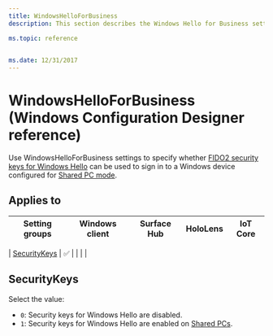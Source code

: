 ```yaml
---
title: WindowsHelloForBusiness
description: This section describes the Windows Hello for Business settings that you can configure in provisioning packages for Windows 10 using Windows Configuration Designer. 

ms.topic: reference
 

ms.date: 12/31/2017
--- 
```


# WindowsHelloForBusiness (Windows Configuration Designer reference) 


Use WindowsHelloForBusiness settings to specify whether [FIDO2 security keys for Windows Hello](https://blogs.windows.com/business/2018/04/17/windows-hello-fido2-security-keys/) can be used to sign in to a Windows device configured for [Shared PC mode](wcd-sharedpc.md). 

## Applies to 

| Setting groups | Windows client | Surface Hub | HoloLens | IoT Core |
| --- | :---: | :---: | :---: | :---: | 

| [SecurityKeys](#securitykeys) | ✅ |  |  |  | 

## SecurityKeys 

Select the value: 

- `0`: Security keys for Windows Hello are disabled.
- `1`: Security keys for Windows Hello are enabled on [Shared PCs](wcd-sharedpc.md).
